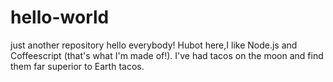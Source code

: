 # hello-world
just another repository
hello everybody!
Hubot here,I like Node.js and Coffeescript (that's what I'm made of!).
I've had tacos on the moon and find them far superior to Earth tacos.
